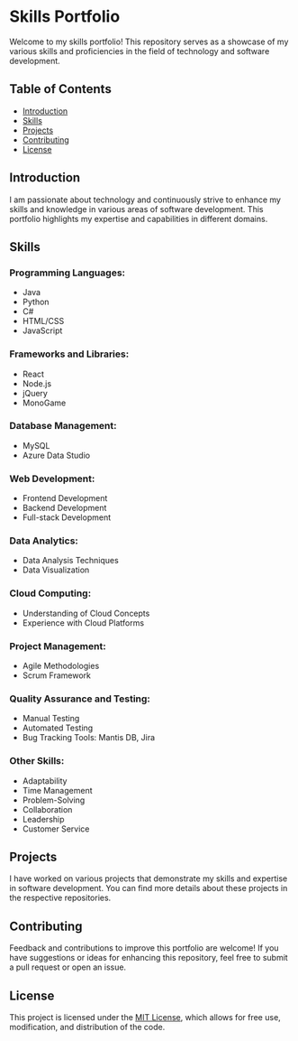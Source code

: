 # Skills Portfolio

Welcome to my skills portfolio! This repository serves as a showcase of my various skills and proficiencies in the field of technology and software development.

## Table of Contents

- [Introduction](#introduction)
- [Skills](#skills)
- [Projects](#projects)
- [Contributing](#contributing)
- [License](#license)

## Introduction

I am passionate about technology and continuously strive to enhance my skills and knowledge in various areas of software development. This portfolio highlights my expertise and capabilities in different domains.

## Skills

### Programming Languages:
- Java
- Python
- C#
- HTML/CSS
- JavaScript

### Frameworks and Libraries:
- React
- Node.js
- jQuery
- MonoGame

### Database Management:
- MySQL
- Azure Data Studio

### Web Development:
- Frontend Development
- Backend Development
- Full-stack Development

### Data Analytics:
- Data Analysis Techniques
- Data Visualization

### Cloud Computing:
- Understanding of Cloud Concepts
- Experience with Cloud Platforms

### Project Management:
- Agile Methodologies
- Scrum Framework

### Quality Assurance and Testing:
- Manual Testing
- Automated Testing
- Bug Tracking Tools: Mantis DB, Jira

### Other Skills:
- Adaptability
- Time Management
- Problem-Solving
- Collaboration
- Leadership
- Customer Service

## Projects

I have worked on various projects that demonstrate my skills and expertise in software development. You can find more details about these projects in the respective repositories.

## Contributing

Feedback and contributions to improve this portfolio are welcome! If you have suggestions or ideas for enhancing this repository, feel free to submit a pull request or open an issue.

## License

This project is licensed under the [MIT License](LICENSE), which allows for free use, modification, and distribution of the code.
